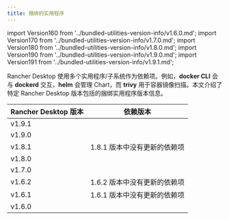 ```yaml
---
title: 捆绑的实用程序
---
```


import Version160 from '../bundled-utilities-version-info/v1.6.0.md';
import Version170 from '../bundled-utilities-version-info/v1.7.0.md';
import Version180 from '../bundled-utilities-version-info/v1.8.0.md';
import Version190 from '../bundled-utilities-version-info/v1.9.0.md';
import Version191 from '../bundled-utilities-version-info/v1.9.1.md';

Rancher Desktop 使用多个实用程序/子系统作为依赖项。例如，**docker CLI** 会与 **dockerd** 交互，**helm** 会管理 Chart，而 **trivy** 用于容器镜像扫描。本文介绍了特定 Rancher Desktop 版本包括的捆绑实用程序版本信息。

| Rancher Desktop 版本 | 依赖版本 |
| ------------- | ---------------- |
| v1.9.1 | <Version191 /> |
| v1.9.0 | <Version190 /> |
| v1.8.1 | 1.8.1 版本中没有更新的依赖项 |
| v1.8.0 | <Version180 /> |
| v1.7.0 | <Version170 /> |
| v1.6.2 | 1.6.2 版本中没有更新的依赖项 |
| v1.6.1 | 1.6.1 版本中没有更新的依赖项 |
| v1.6.0 | <Version160 /> |
